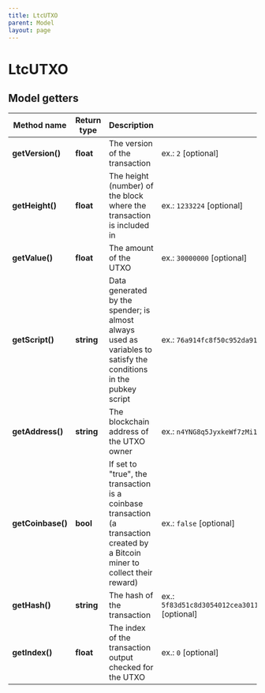 ```yaml
---
title: LtcUTXO
parent: Model
layout: page
---
```


# LtcUTXO

## Model getters

Method name | Return type | Description | Notes
------------ | ------------- | ------------- | -------------
**getVersion()** | **float** | The version of the transaction | ex.: `2` [optional]
**getHeight()** | **float** | The height (number) of the block where the transaction is included in | ex.: `1233224` [optional]
**getValue()** | **float** | The amount of the UTXO | ex.: `30000000` [optional]
**getScript()** | **string** | Data generated by the spender; is almost always used as variables to satisfy the conditions in the pubkey script | ex.: `76a914fc8f50c952da910f473a0533561311ad140c989b88ac` [optional]
**getAddress()** | **string** | The blockchain address of the UTXO owner | ex.: `n4YNG8q5JyxkeWf7zMi1bMyRZbRKK1W7or` [optional]
**getCoinbase()** | **bool** | If set to "true", the transaction is a coinbase transaction (a transaction created by a Bitcoin miner to collect their reward) | ex.: `false` [optional]
**getHash()** | **string** | The hash of the transaction | ex.: `5f83d51c8d3054012cea3011fa626b85d89442788721afd60719ab1f9ab8f78a` [optional]
**getIndex()** | **float** | The index of the transaction output checked for the UTXO | ex.: `0` [optional]

